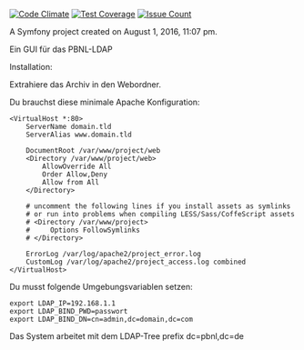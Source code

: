 [![Code Climate](https://codeclimate.com/github/pbnl/pbnl-ldap-gui/badges/gpa.svg)](https://codeclimate.com/github/pbnl/pbnl-ldap-gui)
[![Test Coverage](https://codeclimate.com/github/pbnl/pbnl-ldap-gui/badges/coverage.svg)](https://codeclimate.com/github/pbnl/pbnl-ldap-gui/coverage)
[![Issue Count](https://codeclimate.com/github/pbnl/pbnl-ldap-gui/badges/issue_count.svg)](https://codeclimate.com/github/pbnl/pbnl-ldap-gui)

A Symfony project created on August 1, 2016, 11:07 pm.

Ein GUI für das PBNL-LDAP

Installation:

Extrahiere das Archiv in den Webordner.

Du brauchst diese minimale Apache Konfiguration:
```
<VirtualHost *:80>
    ServerName domain.tld
    ServerAlias www.domain.tld

    DocumentRoot /var/www/project/web
    <Directory /var/www/project/web>
        AllowOverride All
        Order Allow,Deny
        Allow from All
    </Directory>

    # uncomment the following lines if you install assets as symlinks
    # or run into problems when compiling LESS/Sass/CoffeScript assets
    # <Directory /var/www/project>
    #     Options FollowSymlinks
    # </Directory>

    ErrorLog /var/log/apache2/project_error.log
    CustomLog /var/log/apache2/project_access.log combined
</VirtualHost>
```
Du musst folgende Umgebungsvariablen setzen:
```
export LDAP_IP=192.168.1.1
export LDAP_BIND_PWD=passwort
export LDAP_BIND_DN=cn=admin,dc=domain,dc=com
```
Das System arbeitet mit dem LDAP-Tree prefix dc=pbnl,dc=de
